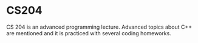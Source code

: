 # CS204

CS 204 is an advanced programming lecture. Advanced topics about C++ are mentioned and it is practiced with several coding homeworks. 
